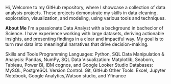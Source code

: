 Hi,
Welcome to my GitHub repository, where I showcase a collection of data analysis projects. 
These projects demonstrate my skills in data cleaning, exploration, visualization, and modeling, using various tools and techniques.

**About Me**
I'm a passionate Data Analyst with a background in bacheclor of Science. I have experience working with large datasets, 
deriving actionable insights, and presenting findings in a clear and impactful way. My goal is to turn raw data into meaningful narratives that drive decision-making.

Skills and Tools
Programming Languages: Python, SQL
Data Manipulation & Analysis: Pandas, NumPy, SQL
Data Visualization: Matplotlib, Seaborn, Tableau, Power BI, IBM cognos, and Google Looker Studio
Databases: MySQL, PostgreSQL
Version Control: Git, GitHub
Other Tools: Excel, Jupyter Notebook, Google Analytics,Watson studio, and Yfinance
